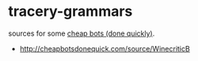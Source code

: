 # tracery-grammars
sources for some [cheap bots (done quickly)](http://cheapbotsdonequick.com/).

* http://cheapbotsdonequick.com/source/WinecriticB
